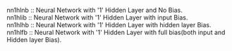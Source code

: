 nn1hlnb		:: Neural Network with '1' Hidden Layer and No Bias.  
nn1hlib		:: Neural Network with '1' Hidden Layer with input Bias.  
nn1hlhb		:: Neural Network with '1' Hidden Layer with hidden layer Bias.  
nn1hlfb		:: Neural Network with '1' Hidden Layer with full bias(both input and Hidden layer Bias).


